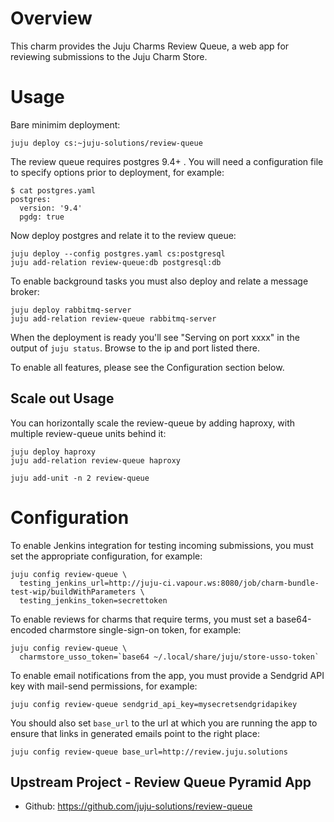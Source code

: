 # Overview

This charm provides the Juju Charms Review Queue, a web app for reviewing
submissions to the Juju Charm Store.

# Usage

Bare minimim deployment:

    juju deploy cs:~juju-solutions/review-queue

The review queue requires postgres 9.4+ . You will need a configuration file
to specify options prior to deployment, for example:

    $ cat postgres.yaml
    postgres:
      version: '9.4'
      pgdg: true

Now deploy postgres and relate it to the review queue:

    juju deploy --config postgres.yaml cs:postgresql
    juju add-relation review-queue:db postgresql:db

To enable background tasks you must also deploy and relate a message broker:

    juju deploy rabbitmq-server
    juju add-relation review-queue rabbitmq-server

When the deployment is ready you'll see "Serving on port xxxx" in the output
of `juju status`. Browse to the ip and port listed there.

To enable all features, please see the Configuration section below.

## Scale out Usage

You can horizontally scale the review-queue by adding haproxy, with multiple
review-queue units behind it:

    juju deploy haproxy
    juju add-relation review-queue haproxy

    juju add-unit -n 2 review-queue

# Configuration

To enable Jenkins integration for testing incoming submissions, you must set
the appropriate configuration, for example:

    juju config review-queue \
      testing_jenkins_url=http://juju-ci.vapour.ws:8080/job/charm-bundle-test-wip/buildWithParameters \
      testing_jenkins_token=secrettoken

To enable reviews for charms that require terms, you must set a base64-encoded
charmstore single-sign-on token, for example:

    juju config review-queue \
      charmstore_usso_token=`base64 ~/.local/share/juju/store-usso-token`


To enable email notifications from the app, you must provide a Sendgrid API
key with mail-send permissions, for example:

    juju config review-queue sendgrid_api_key=mysecretsendgridapikey

You should also set `base_url` to the url at which you are running the app to
ensure that links in generated emails point to the right place:

    juju config review-queue base_url=http://review.juju.solutions


## Upstream Project - Review Queue Pyramid App

- Github: https://github.com/juju-solutions/review-queue
